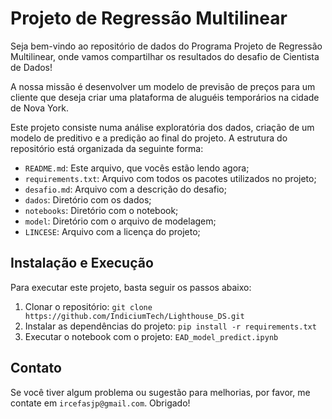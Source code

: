 # Projeto de Regressão Multilinear 
 
Seja bem-vindo ao repositório de dados do Programa Projeto de Regressão Multilinear, onde vamos compartilhar os resultados do desafio de Cientista de Dados!

A nossa missão é desenvolver um modelo de previsão de preços para um cliente que deseja criar uma plataforma de aluguéis temporários na cidade de Nova York.

Este projeto consiste numa análise exploratória dos dados, criação de um modelo de preditivo e a predição ao final do projeto. A estrutura do repositório está organizada da seguinte forma:

- `README.md`: Este arquivo, que vocês estão lendo agora;
- `requirements.txt`: Arquivo com todos os pacotes utilizados no projeto;
- `desafio.md`: Arquivo com a descrição do desafio;
- `dados`: Diretório com os dados;
- `notebooks`: Diretório com o notebook;
- `model`: Diretório com o arquivo de modelagem;
- `LINCESE`: Arquivo com a licença do projeto;

## Instalação e Execução

Para executar este projeto, basta seguir os passos abaixo:

1. Clonar o repositório: `git clone https://github.com/IndiciumTech/Lighthouse_DS.git`
2. Instalar as dependências do projeto: `pip install -r requirements.txt`
3. Executar o notebook com o projeto: `EAD_model_predict.ipynb`

## Contato

Se você tiver algum problema ou sugestão para melhorias, por favor, me contate em `ircefasjp@gmail.com`. Obrigado!
